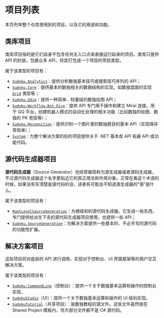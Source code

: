 # 项目列表

本页列举整个仓库使用到的项目，以及它的用途和功能。

## 类库项目

类库项目指的是它们自身不包含任何主入口点来直接运行起来的项目。类库只提供 API 的封装，包裹众多 API，将其打包成一个项目的项目类型。

属于该类型的项目有：

* [`Sudoku.Analytics`](https://github.com/SunnieShine/Sudoku/tree/main/src/Sudoku.Analytics)：提供分析数独基本技巧或搜索技巧序列的 API；
* [`Sudoku.Core`](https://github.com/SunnieShine/Sudoku/tree/main/src/Sudoku.Core)：提供基本的数独相关的数据结构的实现，如数独盘面的实现 [`Grid`](https://github.com/SunnieShine/Sudoku/blob/main/src/Sudoku.Core/Collections/Grid.cs) 类型等；
* [`Sudoku.Gdip`](https://github.com/SunnieShine/Sudoku/tree/main/src/Sudoku.Gdip)：提供一种简单、轻量级的数独绘图 API；
* [`Sudoku.Workflow.Bot.Oicq`](https://github.com/SunnieShine/Sudoku/tree/main/src/Sudoku.Workflow.Bot.Oicq)：提供 API 专门用于操作和建立 Mirai 连接，用于 QQ 平台，创建机器人模式的自动化处理的相关功能（比如数独的绘图、数独的 PK 竞技等）；
* [`Sudoku.Recognition`](https://github.com/SunnieShine/Sudoku/tree/main/src/Sudoku.Recognition)：提供识别一个图片里的数独题目的基本 API（实现得非常简单）；
* [`System`](https://github.com/SunnieShine/Sudoku/tree/main/src/System)：为整个解决方案的别的项目提供关于 .NET 基本库 API 拓展 API 或功能代码。

## 源代码生成器项目

**源代码生成器**（Source Generator）也经常被简称为源生成器或者源码生成器，不过源代码生成器这个名字更贴近它的真正用法和作用对象。正常在看这个术语的时候，如果没有写清楚是源代码的话，读者有可能会不知道源生成器的“源”是什么。

属于该类型的项目有：

* [`RootLevelSourceGeneration`](https://github.com/SunnieShine/Sudoku/tree/main/src/RootLevelSourceGeneration)：为根级别的源代码生成器。它生成一些东西，专门提供给派生下去的源代码生成器项目使用，也提供一些 API；
* [`Sudoku.SourceGeneration`](https://github.com/SunnieShine/Sudoku/tree/main/src/Sudoku.SourceGeneration)：为解决方案提供一些基本的、不必手写的源代码的功能性扩展。

## 解决方案项目

这些项目将对底层的 API 进行调用，实现对于控制台、UI 界面框架等的用户交互解决方案。

属于该类型的项目有：

* [`Sudoku.CommandLine`](https://github.com/SunnieShine/Sudoku/tree/main/src/Sudoku.CommandLine)（控制台）：提供一个关于数独基本运算和操作的控制台实现。
* [`SudokuStudio`](https://github.com/SunnieShine/Sudoku/tree/main/src/SudokuStudio)（UI）：提供一个关于数独基本运算和操作的 UI 级别实现。
* [`SudokuTutorial`](https://github.com/SunnieShine/Sudoku/tree/main/src/SudokuTutorial)（共享项目）：是数独教程的源文件。这些文件虽然放在 Shared Project 模板内，但大部分文件都不是 C# 源代码。

